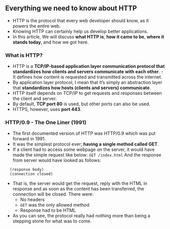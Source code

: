 ## Everything we need to know about HTTP

- HTTP is the protocol that every web developer should know, as it powers the entire web.
- Knowing HTTP can certainly help us develop better applications.
- In this article, We will discuss **what HTTP is**, **how it came to be**, **where it stands today**, and how we got here.

### What is HTTP?

- HTTP is a **TCP/IP-based application layer communication protocol that standardizes how clients and servers communicate with each other**. - It defines how content is requested and transmitted across the internet.
- By application layer protocol, I mean that it’s simply an abstraction layer that **standardizes how hosts (clients and servers) communicate**.
- HTTP itself depends on TCP/IP to get requests and responses between the client and server.
- By default, **TCP port 80** is used, but other ports can also be used.
- HTTPS, however, uses **port 443**.

### HTTP/0.9 - The One Liner (1991)

- The first documented version of HTTP was HTTP/0.9 which was put forward in 1991.
- It was the simplest protocol ever; **having a single method called GET**.
- If a client had to access some webpage on the server, it would have made the simple request like below:
  `GET /index.html`
  And the response from server would have looked as follows:

```
  (response body)
  (connection closed)
```

- That is, the server would get the request, reply with the HTML in response and as soon as the content has been transferred, the connection will be closed. There were:
  - No headers
  - `GET` was the only allowed method
  - Response had to be HTML
- As you can see, the protocol really had nothing more than being a stepping stone for what was to come.
